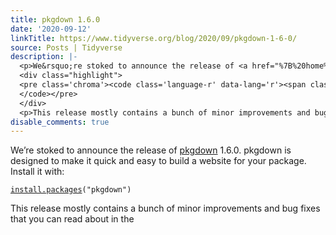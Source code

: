```yaml
---
title: pkgdown 1.6.0
date: '2020-09-12'
linkTitle: https://www.tidyverse.org/blog/2020/09/pkgdown-1-6-0/
source: Posts | Tidyverse
description: |-
  <p>We&rsquo;re stoked to announce the release of <a href="%7B%20home%20%7D">pkgdown</a> 1.6.0. pkgdown is designed to make it quick and easy to build a website for your package. Install it with:</p>
  <div class="highlight">
  <pre class='chroma'><code class='language-r' data-lang='r'><span class='nf'><a href='https://rdrr.io/r/utils/install.packages.html'>install.packages</a></span>(<span class='s'>"pkgdown"</span>)
  </code></pre>
  </div>
  <p>This release mostly contains a bunch of minor improvements and bug fixes that you can read about in the <a href="https://pkgdown.r-lib.org/news/index.html#pkgdo ...
disable_comments: true
---
```

<p>We&rsquo;re stoked to announce the release of <a href="%7B%20home%20%7D">pkgdown</a> 1.6.0. pkgdown is designed to make it quick and easy to build a website for your package. Install it with:</p>
<div class="highlight">
<pre class='chroma'><code class='language-r' data-lang='r'><span class='nf'><a href='https://rdrr.io/r/utils/install.packages.html'>install.packages</a></span>(<span class='s'>"pkgdown"</span>)
</code></pre>
</div>
<p>This release mostly contains a bunch of minor improvements and bug fixes that you can read about in the <a href="https://pkgdown.r-lib.org/news/index.html#pkgdo ...